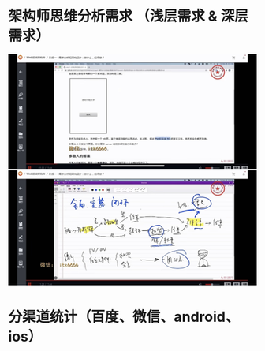 # 架构师思维分析需求 （浅层需求 & 深层需求）
![question](question.jpeg)
![answer](answer.jpeg)

# 分渠道统计（百度、微信、android、ios）